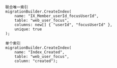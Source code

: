 <!--
 * @Author: your name
 * @Date: 2020-12-09 11:05:06
 * @LastEditTime: 2020-12-14 10:26:43
 * @LastEditors: Please set LastEditors
 * @Description: In User Settings Edit
 * @FilePath: \Notes\EF\联合索引.md
-->
```
联合唯一索引
migrationBuilder.CreateIndex(
    name: "IX_Member_userId_focusUserId",
    table: "web_user_focus",
    columns: new[] { "userId", "focusUserId" },
    unique: true
);

单个索引
migrationBuilder.CreateIndex(
    name: "Index_Created",
    table: "web_user_focus",
    column: "created");
```

